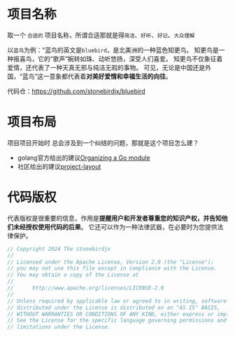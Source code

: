 # 项目名称

取一个 `合适的` 项目名称，所谓合适那就是得`简洁`、`好听`、`好记`、`大众理解`

以`蓝鸟`为例："蓝鸟的英文是`bluebird`，是北美洲的一种蓝色知更鸟。 知更鸟是一种报喜鸟，它的“歌声”婉转如珠、动听悠扬，深受人们喜爱。 知更鸟不仅象征着爱情，还代表了一种天真无邪与纯洁无瑕的事物。 可见，无论是中国还是外国，“蓝鸟”这一意象都代表着**对美好爱情和幸福生活的向往**。

代码仓：https://github.com/stonebirdjx/bluebird 

# 项目布局

项目项目开始时 总会涉及到一个纠结的问题，那就是这个项目怎么建？

- golang官方给出的建议[Organizing a Go module](https://go.dev/doc/modules/layout)
- 社区给出的建议[project-layout](https://github.com/golang-standards/project-layout)

# 代码版权

代表版权是很重要的信息，作用是**提醒用户和开发者尊重您的知识产权，并告知他们未经授权使用代码的后果**。 它还可以作为一种法律武器，在必要时为您提供法律保护。 

```go
// Copyright 2024 The stonebirdjx 
//
// Licensed under the Apache License, Version 2.0 (the "License");
// you may not use this file except in compliance with the License.
// You may obtain a copy of the License at
//
//      http://www.apache.org/licenses/LICENSE-2.0
//
// Unless required by applicable law or agreed to in writing, software
// distributed under the License is distributed on an "AS IS" BASIS,
// WITHOUT WARRANTIES OR CONDITIONS OF ANY KIND, either express or implied.
// See the License for the specific language governing permissions and
// limitations under the License.
```

